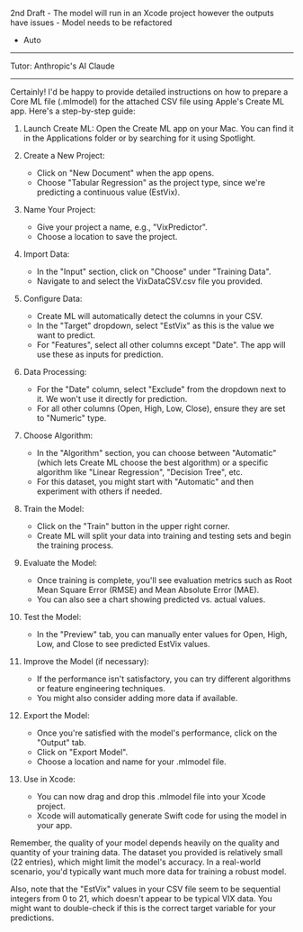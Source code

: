 2nd Draft - The model will run in an Xcode project however the outputs have issues - Model needs to be refactored

* Auto

- - - -

Tutor: Anthropic's AI Claude

- - - -

Certainly! I'd be happy to provide detailed instructions on how to prepare a Core ML file (.mlmodel) for the attached CSV file using Apple's Create ML app. Here's a step-by-step guide:

1. Launch Create ML:
   Open the Create ML app on your Mac. You can find it in the Applications folder or by searching for it using Spotlight.

2. Create a New Project:
   - Click on "New Document" when the app opens.
   - Choose "Tabular Regression" as the project type, since we're predicting a continuous value (EstVix).

3. Name Your Project:
   - Give your project a name, e.g., "VixPredictor".
   - Choose a location to save the project.

4. Import Data:
   - In the "Input" section, click on "Choose" under "Training Data".
   - Navigate to and select the VixDataCSV.csv file you provided.

5. Configure Data:
   - Create ML will automatically detect the columns in your CSV.
   - In the "Target" dropdown, select "EstVix" as this is the value we want to predict.
   - For "Features", select all other columns except "Date". The app will use these as inputs for prediction.

6. Data Processing:
   - For the "Date" column, select "Exclude" from the dropdown next to it. We won't use it directly for prediction.
   - For all other columns (Open, High, Low, Close), ensure they are set to "Numeric" type.

7. Choose Algorithm:
   - In the "Algorithm" section, you can choose between "Automatic" (which lets Create ML choose the best algorithm) or a specific algorithm like "Linear Regression", "Decision Tree", etc.
   - For this dataset, you might start with "Automatic" and then experiment with others if needed.

8. Train the Model:
   - Click on the "Train" button in the upper right corner.
   - Create ML will split your data into training and testing sets and begin the training process.

9. Evaluate the Model:
   - Once training is complete, you'll see evaluation metrics such as Root Mean Square Error (RMSE) and Mean Absolute Error (MAE).
   - You can also see a chart showing predicted vs. actual values.

10. Test the Model:
    - In the "Preview" tab, you can manually enter values for Open, High, Low, and Close to see predicted EstVix values.

11. Improve the Model (if necessary):
    - If the performance isn't satisfactory, you can try different algorithms or feature engineering techniques.
    - You might also consider adding more data if available.

12. Export the Model:
    - Once you're satisfied with the model's performance, click on the "Output" tab.
    - Click on "Export Model".
    - Choose a location and name for your .mlmodel file.

13. Use in Xcode:
    - You can now drag and drop this .mlmodel file into your Xcode project.
    - Xcode will automatically generate Swift code for using the model in your app.

Remember, the quality of your model depends heavily on the quality and quantity of your training data. The dataset you provided is relatively small (22 entries), which might limit the model's accuracy. In a real-world scenario, you'd typically want much more data for training a robust model.

Also, note that the "EstVix" values in your CSV file seem to be sequential integers from 0 to 21, which doesn't appear to be typical VIX data. You might want to double-check if this is the correct target variable for your predictions.
